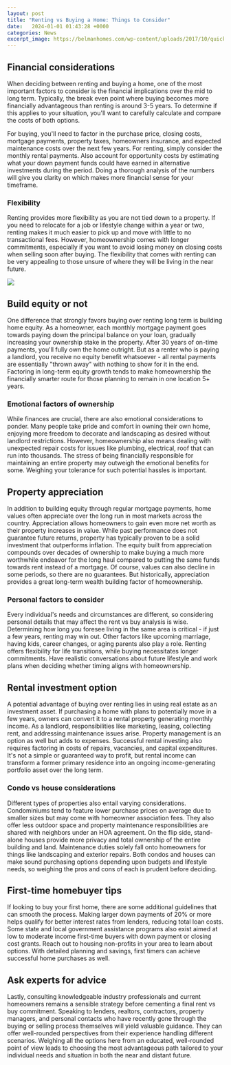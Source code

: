 ```yaml
---
layout: post
title: "Renting vs Buying a Home: Things to Consider"
date:   2024-01-01 01:43:28 +0000
categories: News
excerpt_image: https://belmanhomes.com/wp-content/uploads/2017/10/quicksix974_26-1-1.jpg
---
```

## Financial considerations 

When deciding between renting and buying a home, one of the most important factors to consider is the financial implications over the mid to long term. Typically, the break even point where buying becomes more financially advantageous than renting is around 3-5 years. To determine if this applies to your situation, you'll want to carefully calculate and compare the costs of both options.

For buying, you'll need to factor in the purchase price, closing costs, mortgage payments, property taxes, homeowners insurance, and expected maintenance costs over the next few years. For renting, simply consider the monthly rental payments. Also account for opportunity costs by estimating what your down payment funds could have earned in alternative investments during the period. Doing a thorough analysis of the numbers will give you clarity on which makes more financial sense for your timeframe.

### Flexibility

Renting provides more flexibility as you are not tied down to a property. If you need to relocate for a job or lifestyle change within a year or two, renting makes it much easier to pick up and move with little to no transactional fees. However, homeownership comes with longer commitments, especially if you want to avoid losing money on closing costs when selling soon after buying. The flexibility that comes with renting can be very appealing to those unsure of where they will be living in the near future.


![](https://belmanhomes.com/wp-content/uploads/2017/10/quicksix974_26-1-1.jpg)
## Build equity or not

One difference that strongly favors buying over renting long term is building home equity. As a homeowner, each monthly mortgage payment goes towards paying down the principal balance on your loan, gradually increasing your ownership stake in the property. After 30 years of on-time payments, you'll fully own the home outright. But as a renter who is paying a landlord, you receive no equity benefit whatsoever - all rental payments are essentially "thrown away" with nothing to show for it in the end. Factoring in long-term equity growth tends to make homeownership the financially smarter route for those planning to remain in one location 5+ years.

### Emotional factors of ownership

While finances are crucial, there are also emotional considerations to ponder. Many people take pride and comfort in owning their own home, enjoying more freedom to decorate and landscaping as desired without landlord restrictions. However, homeownership also means dealing with unexpected repair costs for issues like plumbing, electrical, roof that can run into thousands. The stress of being financially responsible for maintaining an entire property may outweigh the emotional benefits for some. Weighing your tolerance for such potential hassles is important.

## Property appreciation 

In addition to building equity through regular mortgage payments, home values often appreciate over the long run in most markets across the country. Appreciation allows homeowners to gain even more net worth as their property increases in value. While past performance does not guarantee future returns, property has typically proven to be a solid investment that outperforms inflation. The equity built from appreciation compounds over decades of ownership to make buying a much more worthwhile endeavor for the long haul compared to putting the same funds towards rent instead of a mortgage. Of course, values can also decline in some periods, so there are no guarantees. But historically, appreciation provides a great long-term wealth building factor of homeownership.  

### Personal factors to consider

Every individual's needs and circumstances are different, so considering personal details that may affect the rent vs buy analysis is wise. Determining how long you foresee living in the same area is critical - if just a few years, renting may win out. Other factors like upcoming marriage, having kids, career changes, or aging parents also play a role. Renting offers flexibility for life transitions, while buying necessitates longer commitments. Have realistic conversations about future lifestyle and work plans when deciding whether timing aligns with homeownership.

## Rental investment option

A potential advantage of buying over renting lies in using real estate as an investment asset. If purchasing a home with plans to potentially move in a few years, owners can convert it to a rental property generating monthly income. As a landlord, responsibilities like marketing, leasing, collecting rent, and addressing maintenance issues arise. Property management is an option as well but adds to expenses. Successful rental investing also requires factoring in costs of repairs, vacancies, and capital expenditures. It's not a simple or guaranteed way to profit, but rental income can transform a former primary residence into an ongoing income-generating portfolio asset over the long term.

### Condo vs house considerations

Different types of properties also entail varying considerations. Condominiums tend to feature lower purchase prices on average due to smaller sizes but may come with homeowner association fees. They also offer less outdoor space and property maintenance responsibilities are shared with neighbors under an HOA agreement. On the flip side, stand-alone houses provide more privacy and total ownership of the entire building and land. Maintenance duties solely fall onto homeowners for things like landscaping and exterior repairs. Both condos and houses can make sound purchasing options depending upon budgets and lifestyle needs, so weighing the pros and cons of each is prudent before deciding.

## First-time homebuyer tips 

If looking to buy your first home, there are some additional guidelines that can smooth the process. Making larger down payments of 20% or more helps qualify for better interest rates from lenders, reducing total loan costs. Some state and local government assistance programs also exist aimed at low to moderate income first-time buyers with down payment or closing cost grants. Reach out to housing non-profits in your area to learn about options. With detailed planning and savings, first timers can achieve successful home purchases as well.    

## Ask experts for advice

Lastly, consulting knowledgeable industry professionals and current homeowners remains a sensible strategy before cementing a final rent vs buy commitment. Speaking to lenders, realtors, contractors, property managers, and personal contacts who have recently gone through the buying or selling process themselves will yield valuable guidance. They can offer well-rounded perspectives from their experience handling different scenarios. Weighing all the options here from an educated, well-rounded point of view leads to choosing the most advantageous path tailored to your individual needs and situation in both the near and distant future.